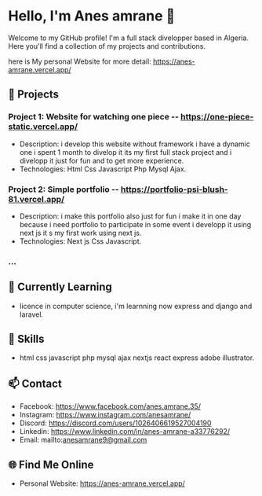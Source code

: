 # Hello, I'm Anes amrane 👋

Welcome to my GitHub profile! I'm a full stack divelopper based in Algeria. Here you'll find a collection of my projects and contributions.

here is My personal Website for more detail: https://anes-amrane.vercel.app/

## 🚀 Projects

### Project 1: Website for watching one piece -- https://one-piece-static.vercel.app/
   - Description: i develop this website without framework i have a dynamic one i spent 1 month to divelop it its my first full stack project and i divelopp it just for fun and to get more experience.
   - Technologies: Html Css Javascript Php Mysql Ajax.

### Project 2: Simple portfolio -- https://portfolio-psi-blush-81.vercel.app/
   - Description: i make this portfolio also just for fun i make it in one day because i need portfolio to participate in some event i developp it using next js it s my first work using next js.
   - Technologies: Next js Css Javascript.

### ...

## 🌱 Currently Learning
   - licence in computer science, i'm learnning now express and django and laravel.

## 🔧 Skills
   - html css javascript php mysql ajax nextjs react express adobe illustrator.

## 📫 Contact
   - Facebook: https://www.facebook.com/anes.amrane.35/
   - Instagram: https://www.instagram.com/anesamrane/
   - Discord: https://discord.com/users/1026406619527004190
   - Linkedin: https://www.linkedin.com/in/anes-amrane-a33776292/
   - Email: mailto:anesamrane9@gmail.com

## 🌐 Find Me Online
   - Personal Website: https://anes-amrane.vercel.app/


